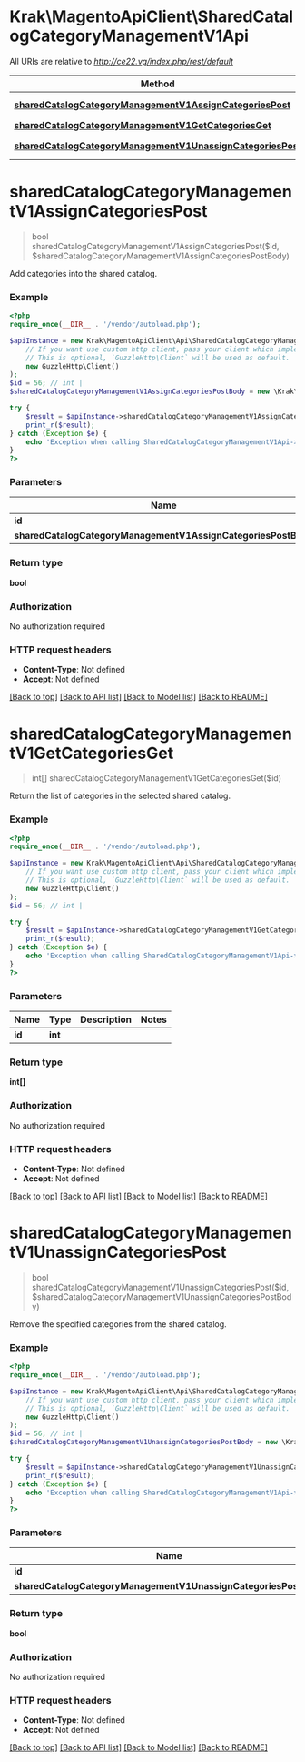 # Krak\MagentoApiClient\SharedCatalogCategoryManagementV1Api

All URIs are relative to *http://ce22.vg/index.php/rest/default*

Method | HTTP request | Description
------------- | ------------- | -------------
[**sharedCatalogCategoryManagementV1AssignCategoriesPost**](SharedCatalogCategoryManagementV1Api.md#sharedCatalogCategoryManagementV1AssignCategoriesPost) | **POST** /V1/sharedCatalog/{id}/assignCategories | 
[**sharedCatalogCategoryManagementV1GetCategoriesGet**](SharedCatalogCategoryManagementV1Api.md#sharedCatalogCategoryManagementV1GetCategoriesGet) | **GET** /V1/sharedCatalog/{id}/categories | 
[**sharedCatalogCategoryManagementV1UnassignCategoriesPost**](SharedCatalogCategoryManagementV1Api.md#sharedCatalogCategoryManagementV1UnassignCategoriesPost) | **POST** /V1/sharedCatalog/{id}/unassignCategories | 


# **sharedCatalogCategoryManagementV1AssignCategoriesPost**
> bool sharedCatalogCategoryManagementV1AssignCategoriesPost($id, $sharedCatalogCategoryManagementV1AssignCategoriesPostBody)



Add categories into the shared catalog.

### Example
```php
<?php
require_once(__DIR__ . '/vendor/autoload.php');

$apiInstance = new Krak\MagentoApiClient\Api\SharedCatalogCategoryManagementV1Api(
    // If you want use custom http client, pass your client which implements `GuzzleHttp\ClientInterface`.
    // This is optional, `GuzzleHttp\Client` will be used as default.
    new GuzzleHttp\Client()
);
$id = 56; // int | 
$sharedCatalogCategoryManagementV1AssignCategoriesPostBody = new \Krak\MagentoApiClient\Model\SharedCatalogCategoryManagementV1AssignCategoriesPostBody(); // \Krak\MagentoApiClient\Model\SharedCatalogCategoryManagementV1AssignCategoriesPostBody | 

try {
    $result = $apiInstance->sharedCatalogCategoryManagementV1AssignCategoriesPost($id, $sharedCatalogCategoryManagementV1AssignCategoriesPostBody);
    print_r($result);
} catch (Exception $e) {
    echo 'Exception when calling SharedCatalogCategoryManagementV1Api->sharedCatalogCategoryManagementV1AssignCategoriesPost: ', $e->getMessage(), PHP_EOL;
}
?>
```

### Parameters

Name | Type | Description  | Notes
------------- | ------------- | ------------- | -------------
 **id** | **int**|  |
 **sharedCatalogCategoryManagementV1AssignCategoriesPostBody** | [**\Krak\MagentoApiClient\Model\SharedCatalogCategoryManagementV1AssignCategoriesPostBody**](../Model/SharedCatalogCategoryManagementV1AssignCategoriesPostBody.md)|  | [optional]

### Return type

**bool**

### Authorization

No authorization required

### HTTP request headers

 - **Content-Type**: Not defined
 - **Accept**: Not defined

[[Back to top]](#) [[Back to API list]](../../README.md#documentation-for-api-endpoints) [[Back to Model list]](../../README.md#documentation-for-models) [[Back to README]](../../README.md)

# **sharedCatalogCategoryManagementV1GetCategoriesGet**
> int[] sharedCatalogCategoryManagementV1GetCategoriesGet($id)



Return the list of categories in the selected shared catalog.

### Example
```php
<?php
require_once(__DIR__ . '/vendor/autoload.php');

$apiInstance = new Krak\MagentoApiClient\Api\SharedCatalogCategoryManagementV1Api(
    // If you want use custom http client, pass your client which implements `GuzzleHttp\ClientInterface`.
    // This is optional, `GuzzleHttp\Client` will be used as default.
    new GuzzleHttp\Client()
);
$id = 56; // int | 

try {
    $result = $apiInstance->sharedCatalogCategoryManagementV1GetCategoriesGet($id);
    print_r($result);
} catch (Exception $e) {
    echo 'Exception when calling SharedCatalogCategoryManagementV1Api->sharedCatalogCategoryManagementV1GetCategoriesGet: ', $e->getMessage(), PHP_EOL;
}
?>
```

### Parameters

Name | Type | Description  | Notes
------------- | ------------- | ------------- | -------------
 **id** | **int**|  |

### Return type

**int[]**

### Authorization

No authorization required

### HTTP request headers

 - **Content-Type**: Not defined
 - **Accept**: Not defined

[[Back to top]](#) [[Back to API list]](../../README.md#documentation-for-api-endpoints) [[Back to Model list]](../../README.md#documentation-for-models) [[Back to README]](../../README.md)

# **sharedCatalogCategoryManagementV1UnassignCategoriesPost**
> bool sharedCatalogCategoryManagementV1UnassignCategoriesPost($id, $sharedCatalogCategoryManagementV1UnassignCategoriesPostBody)



Remove the specified categories from the shared catalog.

### Example
```php
<?php
require_once(__DIR__ . '/vendor/autoload.php');

$apiInstance = new Krak\MagentoApiClient\Api\SharedCatalogCategoryManagementV1Api(
    // If you want use custom http client, pass your client which implements `GuzzleHttp\ClientInterface`.
    // This is optional, `GuzzleHttp\Client` will be used as default.
    new GuzzleHttp\Client()
);
$id = 56; // int | 
$sharedCatalogCategoryManagementV1UnassignCategoriesPostBody = new \Krak\MagentoApiClient\Model\SharedCatalogCategoryManagementV1UnassignCategoriesPostBody(); // \Krak\MagentoApiClient\Model\SharedCatalogCategoryManagementV1UnassignCategoriesPostBody | 

try {
    $result = $apiInstance->sharedCatalogCategoryManagementV1UnassignCategoriesPost($id, $sharedCatalogCategoryManagementV1UnassignCategoriesPostBody);
    print_r($result);
} catch (Exception $e) {
    echo 'Exception when calling SharedCatalogCategoryManagementV1Api->sharedCatalogCategoryManagementV1UnassignCategoriesPost: ', $e->getMessage(), PHP_EOL;
}
?>
```

### Parameters

Name | Type | Description  | Notes
------------- | ------------- | ------------- | -------------
 **id** | **int**|  |
 **sharedCatalogCategoryManagementV1UnassignCategoriesPostBody** | [**\Krak\MagentoApiClient\Model\SharedCatalogCategoryManagementV1UnassignCategoriesPostBody**](../Model/SharedCatalogCategoryManagementV1UnassignCategoriesPostBody.md)|  | [optional]

### Return type

**bool**

### Authorization

No authorization required

### HTTP request headers

 - **Content-Type**: Not defined
 - **Accept**: Not defined

[[Back to top]](#) [[Back to API list]](../../README.md#documentation-for-api-endpoints) [[Back to Model list]](../../README.md#documentation-for-models) [[Back to README]](../../README.md)

